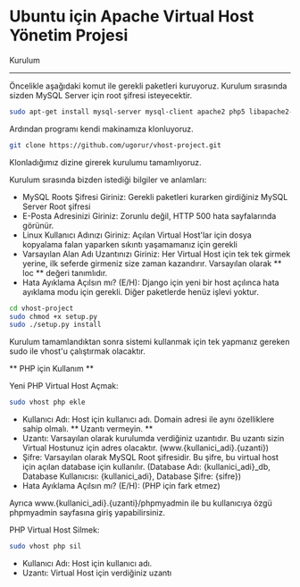 Ubuntu için Apache Virtual Host Yönetim Projesi
===============================================

Kurulum
_______

Öncelikle aşağıdaki komut ile gerekli paketleri kuruyoruz. Kurulum sırasında sizden MySQL Server için root şifresi isteyecektir.

```bash
sudo apt-get install mysql-server mysql-client apache2 php5 libapache2-mod-php5 php5-mysql php5-curl php5-gd php5-idn php-pear  php5-imagick php5-imap php5-mcrypt php5-memcache php5-mhash php5-ming  php5-ps php5-pspell php5-recode php5-snmp php5-sqlite php5-tidy  php5-xmlrpc php5-xsl php5-json python-mysqldb python-pip git nscd python-imaging python-pythonmagick python-markdown python-textile python-docutils python-django snmp
```

Ardından programı kendi makinamıza klonluyoruz.

```bash
git clone https://github.com/ugorur/vhost-project.git
```

Klonladığımız dizine girerek kurulumu tamamlıyoruz.

Kurulum sırasında bizden istediği bilgiler ve anlamları:
 * MySQL Roots Şifresi Giriniz: Gerekli paketleri kurarken girdiğiniz MySQL Server Root şifresi
 * E-Posta Adresinizi Giriniz: Zorunlu değil, HTTP 500 hata sayfalarında görünür.
 * Linux Kullanıcı Adınızı Giriniz: Açılan Virtual Host'lar için dosya kopyalama falan yaparken sıkıntı yaşamamanız için gerekli
 * Varsayılan Alan Adı Uzantınızı Giriniz: Her Virtual Host için tek tek girmek yerine, ilk seferde girmeniz size zaman kazandırır. Varsayılan olarak ** loc ** değeri tanımlıdır.
 * Hata Ayıklama Açılsın mı? (E/H): Django için yeni bir host açılınca hata ayıklama modu için gerekli. Diğer paketlerde henüz işlevi yoktur.

```bash
cd vhost-project
sudo chmod +x setup.py
sudo ./setup.py install
```

Kurulum tamamlandıktan sonra sistemi kullanmak için tek yapmanız gereken sudo ile vhost'u çalıştırmak olacaktır.

** PHP için Kullanım **

Yeni PHP Virtual Host Açmak:

```bash
sudo vhost php ekle
```

 * Kullanıcı Adı: Host için kullanıcı adı. Domain adresi ile aynı özelliklere sahip olmalı. ** Uzantı vermeyin. **
 * Uzantı: Varsayılan olarak kurulumda verdiğiniz uzantıdır. Bu uzantı sizin Virtual Hostunuz için adres olacaktır. (www.{kullanici_adi}.{uzanti})
 * Şifre: Varsayılan olarak MySQL Root şifresidir. Bu şifre, bu virtual host için açılan database için kullanılır. (Database Adı: {kullanici_adi}_db, Database Kullanıcısı: {kullanici_adi}, Database Şifre: {sifre})
 * Hata Ayıklama Açılsın mı? (E/H): (PHP için fark etmez)

Ayrıca www.{kullanici_adi}.{uzanti}/phpmyadmin ile bu kullanıcıya özgü phpmyadmin sayfasına giriş yapabilirsiniz.

PHP Virtual Host Silmek:

```bash
sudo vhost php sil
```

 * Kullanıcı Adı: Host için kullanıcı adı.
 * Uzantı: Virtual Host için verdiğiniz uzantı
